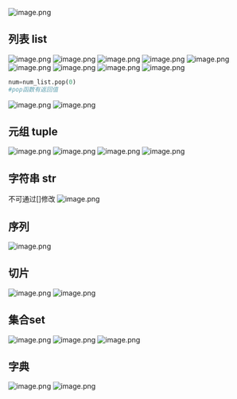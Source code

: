![image.png](https://yaaame-1317851743.cos.ap-beijing.myqcloud.com/undefinedPasted%20image%2020230201104213.png)
## 列表 list

![image.png](https://yaaame-1317851743.cos.ap-beijing.myqcloud.com/undefinedPasted%20image%2020230201104415.png)
![image.png](https://yaaame-1317851743.cos.ap-beijing.myqcloud.com/undefinedPasted%20image%2020230201104927.png)
![image.png](https://yaaame-1317851743.cos.ap-beijing.myqcloud.com/undefinedPasted%20image%2020230201105003.png)
![image.png](https://yaaame-1317851743.cos.ap-beijing.myqcloud.com/undefinedPasted%20image%2020230201105608.png)
![image.png](https://yaaame-1317851743.cos.ap-beijing.myqcloud.com/undefinedPasted%20image%2020230201105814.png)
![image.png](https://yaaame-1317851743.cos.ap-beijing.myqcloud.com/undefinedPasted%20image%2020230201105930.png)
![image.png](https://yaaame-1317851743.cos.ap-beijing.myqcloud.com/undefinedPasted%20image%2020230201110420.png)
![image.png](https://yaaame-1317851743.cos.ap-beijing.myqcloud.com/undefinedPasted%20image%2020230201110551.png)
![image.png](https://yaaame-1317851743.cos.ap-beijing.myqcloud.com/undefinedPasted%20image%2020230201110705.png)
```python
num=num_list.pop(0)
#pop函数有返回值
```
![image.png](https://yaaame-1317851743.cos.ap-beijing.myqcloud.com/undefinedPasted%20image%2020230201111133.png)
![image.png](https://yaaame-1317851743.cos.ap-beijing.myqcloud.com/undefinedPasted%20image%2020230202221039.png)


## 元组 tuple
![image.png](https://yaaame-1317851743.cos.ap-beijing.myqcloud.com/undefinedPasted%20image%2020230202222341.png)
![image.png](https://yaaame-1317851743.cos.ap-beijing.myqcloud.com/undefinedPasted%20image%2020230202222810.png)
![image.png](https://yaaame-1317851743.cos.ap-beijing.myqcloud.com/undefinedPasted%20image%2020230202223005.png)
![image.png](https://yaaame-1317851743.cos.ap-beijing.myqcloud.com/undefinedPasted%20image%2020230202223536.png)

## 字符串 str
不可通过[]修改
![image.png](https://yaaame-1317851743.cos.ap-beijing.myqcloud.com/undefinedPasted%20image%2020230202224721.png)


## 序列
![image.png](https://yaaame-1317851743.cos.ap-beijing.myqcloud.com/undefinedPasted%20image%2020230202225311.png)

## 切片
![image.png](https://yaaame-1317851743.cos.ap-beijing.myqcloud.com/undefinedPasted%20image%2020230202225523.png)
![image.png](https://yaaame-1317851743.cos.ap-beijing.myqcloud.com/undefinedPasted%20image%2020230202225723.png)

## 集合set
![image.png](https://yaaame-1317851743.cos.ap-beijing.myqcloud.com/undefinedPasted%20image%2020230203105313.png)
![image.png](https://yaaame-1317851743.cos.ap-beijing.myqcloud.com/undefinedPasted%20image%2020230203110606.png)
![image.png](https://yaaame-1317851743.cos.ap-beijing.myqcloud.com/undefinedPasted%20image%2020230203110624.png)


## 字典
![image.png](https://yaaame-1317851743.cos.ap-beijing.myqcloud.com/undefinedPasted%20image%2020230203111003.png)
![image.png](https://yaaame-1317851743.cos.ap-beijing.myqcloud.com/undefinedPasted%20image%2020230203111917.png)
